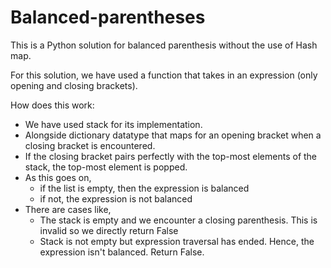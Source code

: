 # Balanced-parentheses
This is a Python solution for balanced parenthesis without the use of Hash map. 

For this solution, we have used a function that takes in an expression (only opening and closing brackets).

How does this work:
- We have used stack for its implementation.
- Alongside dictionary datatype that maps for an opening bracket when a closing bracket is encountered.
- If the closing bracket pairs perfectly with the top-most elements of the stack, the top-most element is popped.
- As this goes on, 
  - if the list is empty, then the expression is balanced
  - if not, the expression is not balanced
- There are cases like,
  - The stack is empty and we encounter a closing parenthesis. This is invalid so we directly return False
  - Stack is not empty but expression traversal has ended. Hence, the expression isn't balanced. Return False.
